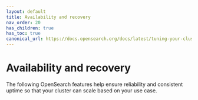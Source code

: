 ```yaml
---
layout: default
title: Availability and recovery
nav_order: 20
has_children: true
has_toc: true
canonical_url: https://docs.opensearch.org/docs/latest/tuning-your-cluster/availability-and-recovery/index/
---
```


# Availability and recovery

The following OpenSearch features help ensure reliability and consistent uptime so that your cluster can scale based on your use case.
